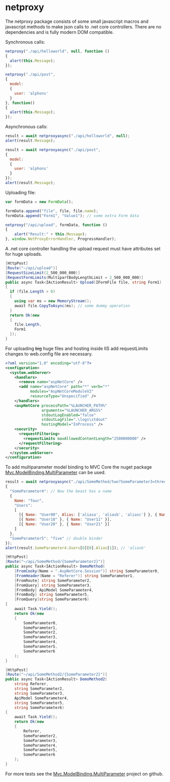 # netproxy

The netproxy package consists of some small javascript macros and javascript methods to make json calls to .net core controllers.
There are no dependencies and is fully modern DOM compatible.

Synchronous calls:

```javascript
netproxy("./api/helloworld", null, function ()
{
  alert(this.Message);
});

netproxy("./api/post", 
{ 
  model: 
  {
    user: 'alphons' 
  } 
}, function()
{
  alert(this.Message);
});
```
Asynchronous calls:

```javascript
result = await netproxyasync("./api/helloworld", null);
alert(result.Message);

result = await netproxyasync("./api/post", 
{ 
  model: 
  {
    user: 'alphons' 
  } 
});
alert(result.Message);

```

Uploading file:

```javascript
var formData = new FormData();

formData.append("file", file, file.name);
formData.append("Form1", "Value1"); // some extra Form data

netproxy("/api/upload", formData, function ()
{
	alert("Result:" + this.Message);
}, window.NetProxyErrorHandler, ProgressHandler);
```

A .net core controller handling the upload request must have attributes set for huge uploads.

```c#
[HttpPost]
[Route("~/api/upload")]
[RequestSizeLimit(2_500_000_000)]
[RequestFormLimits(MultipartBodyLengthLimit = 2_500_000_000)]
public async Task<IActionResult> Upload(IFormFile file, string Form1)
{
  if (file.Length > 0)
  {
    using var ms = new MemoryStream();
    await file.CopyToAsync(ms); // some dummy operation
  }
  return Ok(new 
  { 
    file.Length,
    Form1
  });
}
```

For uploading ~~big~~ huge files and hosting inside IIS add requestLimits changes to web.config file are necessary.

```xml
<?xml version="1.0" encoding="utf-8"?>
<configuration>
  <system.webServer>
    <handlers>
      <remove name="aspNetCore" />
      <add name="aspNetCore" path="*" verb="*" 
		   modules="AspNetCoreModuleV2" 
		   resourceType="Unspecified" />
    </handlers>
    <aspNetCore processPath="%LAUNCHER_PATH%" 
				arguments="%LAUNCHER_ARGS%" 
				stdoutLogEnabled="false" 
				stdoutLogFile=".\logs\stdout" 
				hostingModel="InProcess" />
    <security>
      <requestFiltering>
        <requestLimits maxAllowedContentLength="2500000000" />
      </requestFiltering>
    </security>
  </system.webServer>
</configuration>
```

To add multiparameter model binding to MVC Core the nuget package [Mvc.ModelBinding.MultiParameter](https://www.nuget.org/packages/Mvc.ModelBinding.MultiParameter/) can be used.

```javascript
result = await netproxyasync("./api/SomeMethod/two?SomeParameter3=three&SomeParameter6=six",
{
  "SomeParameter4": // Now the beast has a name
  {
    Name: "four",
    "Users":
    [
      [{ Name: "User00", Alias: ['aliasa', 'aliasb', 'aliasc'] }, { Name: "User01" }],
      [{ Name: "User10" }, { Name: "User11" }],
      [{ Name: "User20" }, { Name: "User21" }]
    ]
  },
  "SomeParameter5": "five" // double binder
});
alert(result.SomeParameter4.Users[0][0].Alias[1]); // 'aliasb'
```


```c#
[HttpPost]
[Route("~/api/SomeMethod/{SomeParameter2}")]
public async Task<IActionResult> DemoMethod(
	[FromCooky(Name = ".AspNetCore.Session")] string SomeParameter0,
	[FromHeader(Name = "Referer")] string SomeParameter1,
	[FromRoute] string SomeParameter2,
	[FromQuery] string SomeParameter3,
	[FromBody] ApiModel SomeParameter4,
	[FromBody] string SomeParameter5,
	[FromQuery]string SomeParameter6)
{
	await Task.Yield();
	return Ok(new
	{
		SomeParameter0,
		SomeParameter1,
		SomeParameter2,
		SomeParameter3,
		SomeParameter4,
		SomeParameter5,
		SomeParameter6
	);
}

[HttpPost]
[Route("~/api/SomeMethod2/{SomeParameter2}")]
public async Task<IActionResult> DemoMethod2(
	string Referer,
	string SomeParameter2,
	string SomeParameter3,
	ApiModel SomeParameter4,
	string SomeParameter5,
	string SomeParameter6)
{
	await Task.Yield();
	return Ok(new
	{
		Referer,
		SomeParameter2,
		SomeParameter3,
		SomeParameter4,
		SomeParameter5,
		SomeParameter6
	);
}
```

For more tests see the [Mvc.ModelBinding.MultiParameter](https://github.com/alphons/Mvc.ModelBinding.MultiParameter) project on github.

